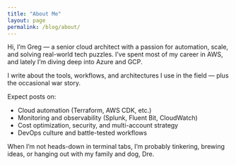 ```yaml
---
title: "About Me"
layout: page
permalink: /blog/about/
---
```


Hi, I’m Greg — a senior cloud architect with a passion for automation, scale, and solving real-world tech puzzles. I’ve spent most of my career in AWS, and lately I’m diving deep into Azure and GCP.

I write about the tools, workflows, and architectures I use in the field — plus the occasional war story.

Expect posts on:
- Cloud automation (Terraform, AWS CDK, etc.)
- Monitoring and observability (Splunk, Fluent Bit, CloudWatch)
- Cost optimization, security, and multi-account strategy
- DevOps culture and battle-tested workflows

When I’m not heads-down in terminal tabs, I’m probably tinkering, brewing ideas, or hanging out with my family and dog, Dre.
